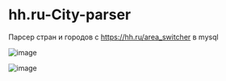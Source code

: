 # hh.ru-City-parser

Парсер стран и городов с https://hh.ru/area_switcher в mysql

![image](https://user-images.githubusercontent.com/125456822/219221577-cee45c84-45b0-4496-9295-3239a133bfff.png)

![image](https://user-images.githubusercontent.com/125456822/219221471-d5e70b12-6155-4f0f-8712-1bd0da74ee13.png)
